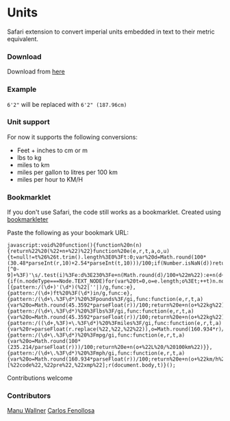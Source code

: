 # Units

Safari extension to convert imperial units embedded in text to their metric equivalent.

### Download

Download from [here](https://github.com/mirosval/Units-Safari-Extension/blob/master/units.safariextz?raw=true)

### Example

`6'2"` will be replaced with `6'2" (187.96cm)`

### Unit support

For now it supports the following conversions:

* Feet + inches to cm or m
* lbs to kg
* miles to km
* miles per gallon to litres per 100 km
* miles per hour to KM/H

### Bookmarklet

If you don't use Safari, the code still works as a bookmarklet. Created using [bookmarkleter](http://chriszarate.github.io/bookmarkleter/)

Paste the following as your bookmark URL:

    javascript:void%20function(){function%20n(n){return%22%20(%22+n+%22)%22}function%20e(e,r,t,a,o,u){t=null!=t%26%26t.trim().length%3E0%3Ft:0;var%20d=Math.round(100*(30.48*parseInt(r,10)+2.54*parseInt(t,10)))/100;if(Number.isNaN(d))return%20e;var%20i=void%200!=u%3Fu.slice(0,o):%22%22;return%20i=i.split(%22%22).reverse().join(%22%22),/^(%3F:[^0-9]+%3F)'\s/.test(i)%3Fe:d%3E230%3Fe+n(Math.round(d)/100+%22m%22):e+n(d+%22cm%22)}function%20r(n,e){if(n.nodeType===Node.TEXT_NODE)for(var%20t=0,o=e.length;o%3Et;++t)n.nodeValue=n.nodeValue.replace(e[t].pattern,e[t].func);else%20if(n.nodeType===Node.ELEMENT_NODE%26%26!a.includes(n.tagName.toLowerCase()))for(var%20t=0,u=n.childNodes.length;u%3Et;++t)r(n.childNodes[t],e)}var%20t=[{pattern:/(\d+)'(\d*)(%22|''|)/g,func:e},{pattern:/(\d+)ft%20%3F(\d*)in/g,func:e},{pattern:/(\d+\.%3F\d*)%20%3Fpounds%3F/gi,func:function(e,r,t,a){var%20o=Math.round(45.3592*parseFloat(r))/100;return%20e+n(o+%22kg%22)}},{pattern:/(\d+\.%3F\d*)%20%3Flbs%3F/gi,func:function(e,r,t,a){var%20o=Math.round(45.3592*parseFloat(r))/100;return%20e+n(o+%22kg%22)}},{pattern:/((\d+,%3F)+\.%3F\d*)%20%3Fmiles%3F/gi,func:function(e,r,t,a){var%20r=parseFloat(r.replace(%22,%22,%22%22)),o=Math.round(160.934*r)/100;return%20e+n(o+%22km%22)}},{pattern:/(\d+\.%3F\d*)%20%3Fmpg/gi,func:function(e,r,t,a){var%20o=Math.round(100*(235.214/parseFloat(r)))/100;return%20e+n(o+%22L%20/%20100km%22)}},{pattern:/(\d+\.%3F\d*)%20%3Fmph/gi,func:function(e,r,t,a){var%20o=Math.round(160.934*parseFloat(r))/100;return%20e+n(o+%22km/h%22)}}],a=[%22code%22,%22pre%22,%22xmp%22];r(document.body,t)}();


Contributions welcome

### Contributors

[Manu Wallner](https://github.com/milch)
[Carlos Fenollosa](https://github.com/cfenollosa)
